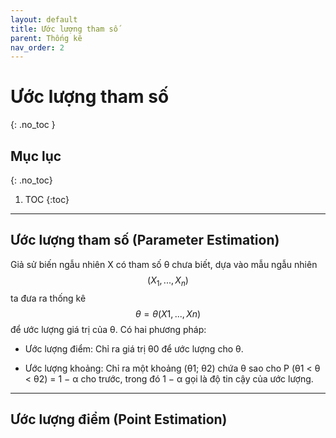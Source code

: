 ```yaml
---
layout: default
title: Ước lượng tham số
parent: Thống kê
nav_order: 2
---
```


# Ước lượng tham số
{: .no_toc }

## Mục lục
{: .no_toc}

1. TOC
{:toc}

<hr/>

## Ước lượng tham số (Parameter Estimation)

Giả sử biến ngẫu nhiên X có tham số θ chưa biết, dựa vào mẫu ngẫu nhiên $$(X_1, ... , X_n)$$ ta đưa ra thống kê $$\theta = \theta(X1, . . . , Xn)$$ để ước lượng giá trị của
θ. Có hai phương pháp:

- Ước lượng điểm: Chỉ ra giá trị θ0 để ước lượng cho θ.

- Ước lượng khoảng: Chỉ ra một khoảng (θ1; θ2) chứa θ sao cho P (θ1 < θ < θ2) =
1 − α cho trước, trong đó 1 − α gọi là độ tin cậy của ước lượng.

<hr/>

## Ước lượng điểm (Point Estimation)

